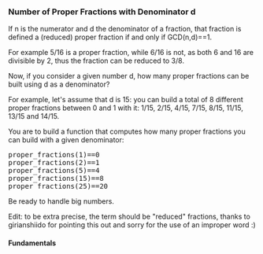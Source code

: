 ### Number of Proper Fractions with Denominator d

<p> If n is the numerator and d the denominator of a fraction, that fraction is defined a (reduced) proper fraction if and only if GCD(n,d)==1.

<p> For example 5/16 is a proper fraction, while 6/16 is not, as both 6 and 16 are divisible by 2, thus the fraction can be reduced to 3/8.

<p> Now, if you consider a given number d, how many proper fractions can be built using d as a denominator?

<p> For example, let's assume that d is 15: you can build a total of 8 different proper fractions between 0 and 1 with it: 1/15, 2/15, 4/15, 7/15, 8/15, 11/15, 13/15 and 14/15.

<p> You are to build a function that computes how many proper fractions you can build with a given denominator:

<pre>
proper_fractions(1)==0
proper_fractions(2)==1
proper_fractions(5)==4
proper_fractions(15)==8
proper_fractions(25)==20
</pre>

<p> Be ready to handle big numbers.

<p> Edit: to be extra precise, the term should be "reduced" fractions, thanks to girianshiido for pointing this out and sorry for the use of an improper word :)

#### Fundamentals
